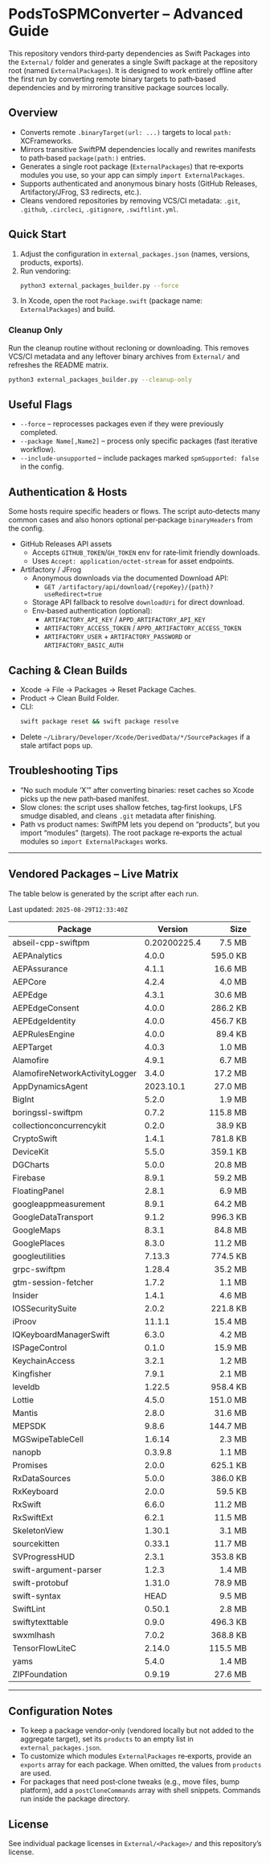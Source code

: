 # PodsToSPMConverter – Advanced Guide

This repository vendors third‑party dependencies as Swift Packages into the `External/` folder and generates a single Swift package at the repository root (named `ExternalPackages`). It is designed to work entirely offline after the first run by converting remote binary targets to path‑based dependencies and by mirroring transitive package sources locally.

## Overview
- Converts remote `.binaryTarget(url: ...)` targets to local `path:` XCFrameworks.
- Mirrors transitive SwiftPM dependencies locally and rewrites manifests to path‑based `package(path:)` entries.
- Generates a single root package (`ExternalPackages`) that re‑exports modules you use, so your app can simply `import ExternalPackages`.
- Supports authenticated and anonymous binary hosts (GitHub Releases, Artifactory/JFrog, S3 redirects, etc.).
- Cleans vendored repositories by removing VCS/CI metadata: `.git`, `.github`, `.circleci`, `.gitignore`, `.swiftlint.yml`.

## Quick Start
1. Adjust the configuration in `external_packages.json` (names, versions, products, exports).
2. Run vendoring:
   ```bash
   python3 external_packages_builder.py --force
   ```
3. In Xcode, open the root `Package.swift` (package name: `ExternalPackages`) and build.


### Cleanup Only
Run the cleanup routine without recloning or downloading. This removes VCS/CI metadata and any leftover binary archives from `External/` and refreshes the README matrix.

```bash
python3 external_packages_builder.py --cleanup-only
```


## Useful Flags
- `--force` – reprocesses packages even if they were previously completed.
- `--package Name[,Name2]` – process only specific packages (fast iterative workflow).
- `--include-unsupported` – include packages marked `spmSupported: false` in the config.

## Authentication & Hosts
Some hosts require specific headers or flows. The script auto‑detects many common cases and also honors optional per‑package `binaryHeaders` from the config.

- GitHub Releases API assets
  - Accepts `GITHUB_TOKEN`/`GH_TOKEN` env for rate‑limit friendly downloads.
  - Uses `Accept: application/octet-stream` for asset endpoints.
- Artifactory / JFrog
  - Anonymous downloads via the documented Download API:
    - `GET /artifactory/api/download/{repoKey}/{path}?useRedirect=true`
  - Storage API fallback to resolve `downloadUri` for direct download.
  - Env‑based authentication (optional):
    - `ARTIFACTORY_API_KEY` / `APPD_ARTIFACTORY_API_KEY`
    - `ARTIFACTORY_ACCESS_TOKEN` / `APPD_ARTIFACTORY_ACCESS_TOKEN`
    - `ARTIFACTORY_USER` + `ARTIFACTORY_PASSWORD` or `ARTIFACTORY_BASIC_AUTH`

## Caching & Clean Builds
- Xcode → File → Packages → Reset Package Caches.
- Product → Clean Build Folder.
- CLI:
  ```bash
  swift package reset && swift package resolve
  ```
- Delete `~/Library/Developer/Xcode/DerivedData/*/SourcePackages` if a stale artifact pops up.

## Troubleshooting Tips
- “No such module ‘X’” after converting binaries: reset caches so Xcode picks up the new path‑based manifest.
- Slow clones: the script uses shallow fetches, tag‑first lookups, LFS smudge disabled, and cleans `.git` metadata after finishing.
- Path vs product names: SwiftPM lets you depend on “products”, but you import “modules” (targets). The root package re‑exports the actual modules so `import ExternalPackages` works.

---

## Vendored Packages – Live Matrix
The table below is generated by the script after each run.

<!-- BEGIN VENDOR MATRIX -->
Last updated: `2025-08-29T12:33:40Z`

| Package | Version | Size |
|---|---|---:|
| abseil-cpp-swiftpm | 0.20200225.4 | 7.5 MB |
| AEPAnalytics | 4.0.0 | 595.0 KB |
| AEPAssurance | 4.1.1 | 16.6 MB |
| AEPCore | 4.2.4 | 4.0 MB |
| AEPEdge | 4.3.1 | 30.6 MB |
| AEPEdgeConsent | 4.0.0 | 286.2 KB |
| AEPEdgeIdentity | 4.0.0 | 456.7 KB |
| AEPRulesEngine | 4.0.0 | 89.4 KB |
| AEPTarget | 4.0.3 | 1.0 MB |
| Alamofire | 4.9.1 | 6.7 MB |
| AlamofireNetworkActivityLogger | 3.4.0 | 17.2 MB |
| AppDynamicsAgent | 2023.10.1 | 27.0 MB |
| BigInt | 5.2.0 | 1.9 MB |
| boringssl-swiftpm | 0.7.2 | 115.8 MB |
| collectionconcurrencykit | 0.2.0 | 38.9 KB |
| CryptoSwift | 1.4.1 | 781.8 KB |
| DeviceKit | 5.5.0 | 359.1 KB |
| DGCharts | 5.0.0 | 20.8 MB |
| Firebase | 8.9.1 | 59.2 MB |
| FloatingPanel | 2.8.1 | 6.9 MB |
| googleappmeasurement | 8.9.1 | 64.2 MB |
| GoogleDataTransport | 9.1.2 | 996.3 KB |
| GoogleMaps | 8.3.1 | 84.8 MB |
| GooglePlaces | 8.3.0 | 11.2 MB |
| googleutilities | 7.13.3 | 774.5 KB |
| grpc-swiftpm | 1.28.4 | 35.2 MB |
| gtm-session-fetcher | 1.7.2 | 1.1 MB |
| Insider | 1.4.1 | 4.6 MB |
| IOSSecuritySuite | 2.0.2 | 221.8 KB |
| iProov | 11.1.1 | 15.4 MB |
| IQKeyboardManagerSwift | 6.3.0 | 4.2 MB |
| ISPageControl | 0.1.0 | 15.9 MB |
| KeychainAccess | 3.2.1 | 1.2 MB |
| Kingfisher | 7.9.1 | 2.1 MB |
| leveldb | 1.22.5 | 958.4 KB |
| Lottie | 4.5.0 | 151.0 MB |
| Mantis | 2.8.0 | 31.6 MB |
| MEPSDK | 9.8.6 | 144.7 MB |
| MGSwipeTableCell | 1.6.14 | 2.3 MB |
| nanopb | 0.3.9.8 | 1.1 MB |
| Promises | 2.0.0 | 625.1 KB |
| RxDataSources | 5.0.0 | 386.0 KB |
| RxKeyboard | 2.0.0 | 59.5 KB |
| RxSwift | 6.6.0 | 11.2 MB |
| RxSwiftExt | 6.2.1 | 11.5 MB |
| SkeletonView | 1.30.1 | 3.1 MB |
| sourcekitten | 0.33.1 | 11.7 MB |
| SVProgressHUD | 2.3.1 | 353.8 KB |
| swift-argument-parser | 1.2.3 | 1.4 MB |
| swift-protobuf | 1.31.0 | 78.9 MB |
| swift-syntax | HEAD | 9.5 MB |
| SwiftLint | 0.50.1 | 2.8 MB |
| swiftytexttable | 0.9.0 | 496.3 KB |
| swxmlhash | 7.0.2 | 368.8 KB |
| TensorFlowLiteC | 2.14.0 | 115.5 MB |
| yams | 5.4.0 | 1.4 MB |
| ZIPFoundation | 0.9.19 | 27.6 MB |
<!-- END VENDOR MATRIX -->








---

## Configuration Notes
- To keep a package vendor‑only (vendored locally but not added to the aggregate target), set its `products` to an empty list in `external_packages.json`.
- To customize which modules `ExternalPackages` re‑exports, provide an `exports` array for each package. When omitted, the values from `products` are used.
- For packages that need post‑clone tweaks (e.g., move files, bump platform), add a `postCloneCommands` array with shell snippets. Commands run inside the package directory.

## License
See individual package licenses in `External/<Package>/` and this repository’s license.
